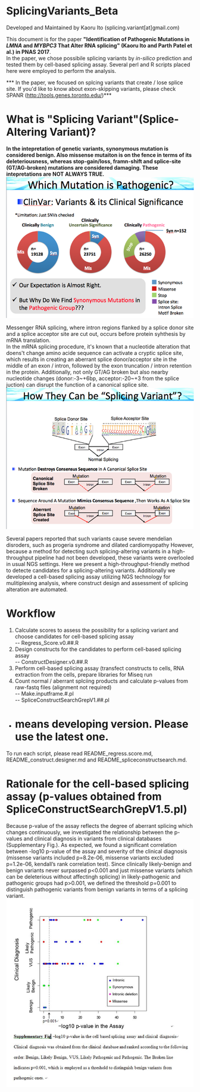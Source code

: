 # SplicingVariants_Beta
Developed and Maintained by Kaoru Ito (splicing.variant[at]gmail.com)

This document is for the paper **"Identification of Pathogenic Mutations in *LMNA* and *MYBPC3* That Alter RNA splicing" (Kaoru Ito and Parth Patel et al.) in PNAS 2017**.<br>
In the paper, we chose possibile splicing variants by *in-silico* prediction and tested them by cell-based splicing assay.
Several perl and R scripts placed here were employed to perform the analysis.

*** In the paper, we focused on splcing variants that create / lose splice site. If you'd like to know about exon-skipping variants, please check SPANR (http://tools.genes.toronto.edu/)***

# What is "Splicing Variant"(Splice-Altering Variant)?
**In the intepretation of genetic variants, synonymous mutation is considered benign. Also missense mutaiton is on the fence in terms of its deleteriousness, whereas stop-gain/loss, framn-shift and splice-site (GT/AG-broken) mutations are considered damaging.
These intepretations are NOT ALWAYS TRUE.**<br>
 ![Supplementary Figure](https://github.com/SplicingVariant/SplicingVariants_Beta/blob/master/WhichMutationIsPathogenic.png)
 
Messenger RNA splicing, where intron regions flanked by a splice donor site and a splice acceptor site are cut out, occurs before protein syhthesis by mRNA translation.<br>
In the mRNA splicing procedure, it's known that a nucleotide alteration that doens't change amino acide sequence can activate a cryptic splice site, which results in creating an aberrant splice donor/acceptor site in the middle of an exon / intron, followed by the exon truncation / intron retention in the protein.
Additionally, not only GT/AG broken but also nearby nucleotide changes (donor:-3~+6bp, acceptor:-20~+3 from the splice juction) can disrupt the function of a canonical splice site.<br>
 ![Supplementary Figure](https://github.com/SplicingVariant/SplicingVariants_Beta/blob/master/SplicingVariant.png)
 
Several papers reported that such variants cause severe mendelian disroders, such as progeria syndrome and dilated cardiomyopathy 
However, because a method for detecting such splicing-altering variants in a high-throughput pipeline had not been developed, these variants were overlooled in usual NGS settings.
Here we present a high-throughput-friendly method to detecte candidates for a splicing-altering variants.
Additionally we developed a cell-based splicing assay utilizing NGS technology for mulitiplexing analysis, where construct design and assessment of splicing alteration are automated.
  
# Workflow
1) Calculate scores to assess the possibility for a splicing variant and choose candidates for cell-based splicing assay<br>
  -- Regress_Score.v0.##.R<br>
2) Design constructs for the candidates to perform cell-based splicing assay<br>
  -- ConstructDesigner.v0.##.R<br>
3) Perform cell-based splicing assay (transfect constructs to cells, RNA extraction from the cells, prepare libraries for Miseq run<br>
4) Count normal / aberrant splciing products and calculate p-values from raw-fastq files (alignment not required)<br>
  -- Make.inputframe.#.pl<br>
  -- SpliceConstructSearchGrepV1.##.pl<br>
* # means developing version. Please use the latest one.

To run each script, please read README\_regress.score.md, README\_construct.designer.md and README\_spliceconstructsearch.md.

# Rationale for the cell-based splicing assay (p-values obtained from SpliceConstructSearchGrepV1.5.pl)
  Because p-value of the assay reflects the degree of aberrant splicing which changes continuously, we investigated the relationship between the p-values and clinical diagnosis in variants from clinical databases (Supplementary Fig.).  As expected, we found a significant correlation between -log10 p-value of the assay and severity of the clinical diagnosis (missense variants included p=8.2e-06, missense variants excluded p=1.2e-06, kendall’s rank correlation test).  Since clinically likely-benign and benign variants never surpassed p<0.001 and just missense variants (which can be deleterious without affectingh splicing) in likely-pathogenic and pathogenic groups had p>0.001,  we defined the threshold p=0.001 to distinguish pathogenic variants from benign variants in terms of a splicing variant. 
 ![Supplementary Figure](https://github.com/SplicingVariant/SplicingVariants_Beta/blob/master/Supplementary%20Figure.JPG)

